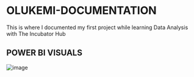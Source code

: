 # OLUKEMI-DOCUMENTATION
This is where I documented my first project while learning Data Analysis with The Incubator Hub
## POWER BI VISUALS
![image](https://github.com/user-attachments/assets/f60e281c-5798-4a4e-94df-394239d866af)
